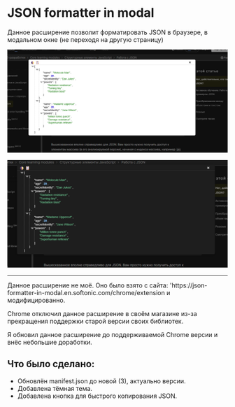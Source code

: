 # JSON formatter in modal

Данное расширение позволит форматировать JSON в браузере, в модальном окне (не переходя на другую страницу)

![img.png](materials/img.png)

![img_1.png](materials/img_1.png)

<hr/>
Данное расширение не моё. Оно было взято с сайта: 'https://json-formatter-in-modal.en.softonic.com/chrome/extension и модифицированно.

Chrome отключил данное расширение в своём магазине из-за прекращения поддержки старой версии своих библиотек.

Я обновил данное расширение до поддерживаемой Chrome версии и внёс небольшие доработки.

## Что было сделано:
- Обновлён manifest.json до новой (3), актуально версии.
- Добавлена тёмная тема.
- Добавлена кнопка для быстрого копирования JSON.